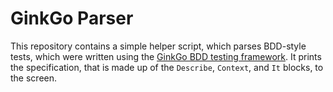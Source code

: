 # GinkGo Parser

This repository contains a simple helper script, which parses BDD-style tests, which were written using the [GinkGo BDD testing framework](https://onsi.github.io/ginkgo/).
It prints the specification, that is made up of the `Describe`, `Context`, and `It` blocks, to the screen.
